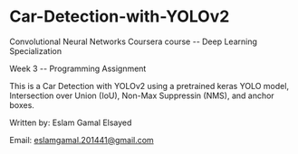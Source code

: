 # Car-Detection-with-YOLOv2

Convolutional Neural Networks Coursera course -- Deep Learning Specialization 

Week 3 -- Programming Assignment 

This is a Car Detection with YOLOv2 using a pretrained keras YOLO model, Intersection over Union (IoU), Non-Max Suppressin (NMS), and anchor boxes. 

Written by: Eslam Gamal Elsayed 

Email: eslamgamal.201441@gmail.com
